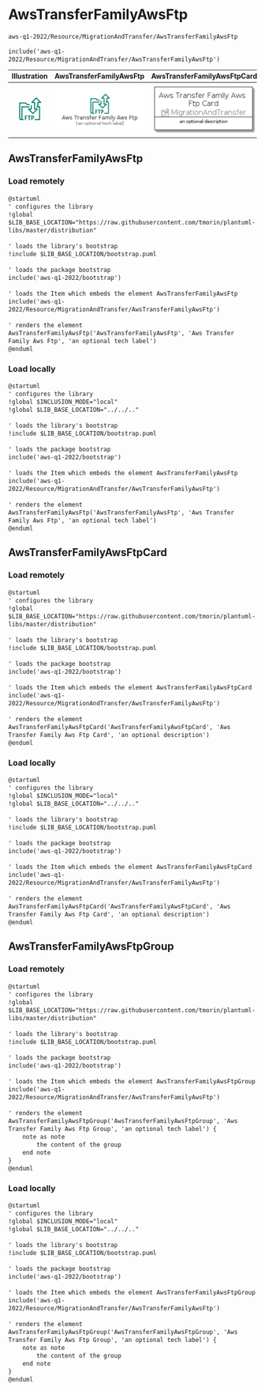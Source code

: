 # AwsTransferFamilyAwsFtp


```text
aws-q1-2022/Resource/MigrationAndTransfer/AwsTransferFamilyAwsFtp
```

```text
include('aws-q1-2022/Resource/MigrationAndTransfer/AwsTransferFamilyAwsFtp')
```



| Illustration | AwsTransferFamilyAwsFtp | AwsTransferFamilyAwsFtpCard | AwsTransferFamilyAwsFtpGroup |
| :---: | :---: | :---: | :---: |
| ![illustration for Illustration](../../../aws-q1-2022/Resource/MigrationAndTransfer/AwsTransferFamilyAwsFtp.png) | ![illustration for AwsTransferFamilyAwsFtp](../../../aws-q1-2022/Resource/MigrationAndTransfer/AwsTransferFamilyAwsFtp.Local.png) | ![illustration for AwsTransferFamilyAwsFtpCard](../../../aws-q1-2022/Resource/MigrationAndTransfer/AwsTransferFamilyAwsFtpCard.Local.png) | ![illustration for AwsTransferFamilyAwsFtpGroup](../../../aws-q1-2022/Resource/MigrationAndTransfer/AwsTransferFamilyAwsFtpGroup.Local.png) |




## AwsTransferFamilyAwsFtp

### Load remotely
```plantuml
@startuml
' configures the library
!global $LIB_BASE_LOCATION="https://raw.githubusercontent.com/tmorin/plantuml-libs/master/distribution"

' loads the library's bootstrap
!include $LIB_BASE_LOCATION/bootstrap.puml

' loads the package bootstrap
include('aws-q1-2022/bootstrap')

' loads the Item which embeds the element AwsTransferFamilyAwsFtp
include('aws-q1-2022/Resource/MigrationAndTransfer/AwsTransferFamilyAwsFtp')

' renders the element
AwsTransferFamilyAwsFtp('AwsTransferFamilyAwsFtp', 'Aws Transfer Family Aws Ftp', 'an optional tech label')
@enduml
```

### Load locally
```plantuml
@startuml
' configures the library
!global $INCLUSION_MODE="local"
!global $LIB_BASE_LOCATION="../../.."

' loads the library's bootstrap
!include $LIB_BASE_LOCATION/bootstrap.puml

' loads the package bootstrap
include('aws-q1-2022/bootstrap')

' loads the Item which embeds the element AwsTransferFamilyAwsFtp
include('aws-q1-2022/Resource/MigrationAndTransfer/AwsTransferFamilyAwsFtp')

' renders the element
AwsTransferFamilyAwsFtp('AwsTransferFamilyAwsFtp', 'Aws Transfer Family Aws Ftp', 'an optional tech label')
@enduml
```

## AwsTransferFamilyAwsFtpCard

### Load remotely
```plantuml
@startuml
' configures the library
!global $LIB_BASE_LOCATION="https://raw.githubusercontent.com/tmorin/plantuml-libs/master/distribution"

' loads the library's bootstrap
!include $LIB_BASE_LOCATION/bootstrap.puml

' loads the package bootstrap
include('aws-q1-2022/bootstrap')

' loads the Item which embeds the element AwsTransferFamilyAwsFtpCard
include('aws-q1-2022/Resource/MigrationAndTransfer/AwsTransferFamilyAwsFtp')

' renders the element
AwsTransferFamilyAwsFtpCard('AwsTransferFamilyAwsFtpCard', 'Aws Transfer Family Aws Ftp Card', 'an optional description')
@enduml
```

### Load locally
```plantuml
@startuml
' configures the library
!global $INCLUSION_MODE="local"
!global $LIB_BASE_LOCATION="../../.."

' loads the library's bootstrap
!include $LIB_BASE_LOCATION/bootstrap.puml

' loads the package bootstrap
include('aws-q1-2022/bootstrap')

' loads the Item which embeds the element AwsTransferFamilyAwsFtpCard
include('aws-q1-2022/Resource/MigrationAndTransfer/AwsTransferFamilyAwsFtp')

' renders the element
AwsTransferFamilyAwsFtpCard('AwsTransferFamilyAwsFtpCard', 'Aws Transfer Family Aws Ftp Card', 'an optional description')
@enduml
```

## AwsTransferFamilyAwsFtpGroup

### Load remotely
```plantuml
@startuml
' configures the library
!global $LIB_BASE_LOCATION="https://raw.githubusercontent.com/tmorin/plantuml-libs/master/distribution"

' loads the library's bootstrap
!include $LIB_BASE_LOCATION/bootstrap.puml

' loads the package bootstrap
include('aws-q1-2022/bootstrap')

' loads the Item which embeds the element AwsTransferFamilyAwsFtpGroup
include('aws-q1-2022/Resource/MigrationAndTransfer/AwsTransferFamilyAwsFtp')

' renders the element
AwsTransferFamilyAwsFtpGroup('AwsTransferFamilyAwsFtpGroup', 'Aws Transfer Family Aws Ftp Group', 'an optional tech label') {
    note as note
        the content of the group
    end note
}
@enduml
```

### Load locally
```plantuml
@startuml
' configures the library
!global $INCLUSION_MODE="local"
!global $LIB_BASE_LOCATION="../../.."

' loads the library's bootstrap
!include $LIB_BASE_LOCATION/bootstrap.puml

' loads the package bootstrap
include('aws-q1-2022/bootstrap')

' loads the Item which embeds the element AwsTransferFamilyAwsFtpGroup
include('aws-q1-2022/Resource/MigrationAndTransfer/AwsTransferFamilyAwsFtp')

' renders the element
AwsTransferFamilyAwsFtpGroup('AwsTransferFamilyAwsFtpGroup', 'Aws Transfer Family Aws Ftp Group', 'an optional tech label') {
    note as note
        the content of the group
    end note
}
@enduml
```

